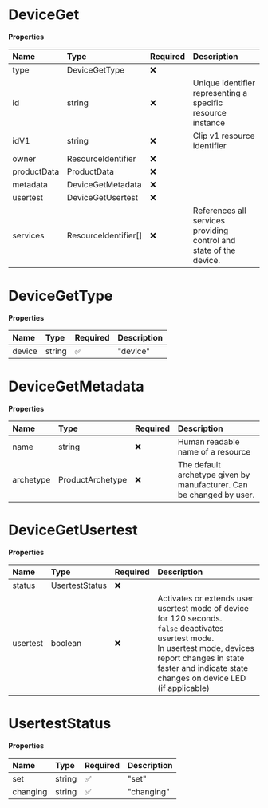 # DeviceGet

**Properties**

| Name        | Type                 | Required | Description                                                        |
| :---------- | :------------------- | :------- | :----------------------------------------------------------------- |
| type        | DeviceGetType        | ❌       |                                                                    |
| id          | string               | ❌       | Unique identifier representing a specific resource instance        |
| idV1        | string               | ❌       | Clip v1 resource identifier                                        |
| owner       | ResourceIdentifier   | ❌       |                                                                    |
| productData | ProductData          | ❌       |                                                                    |
| metadata    | DeviceGetMetadata    | ❌       |                                                                    |
| usertest    | DeviceGetUsertest    | ❌       |                                                                    |
| services    | ResourceIdentifier[] | ❌       | References all services providing control and state of the device. |

# DeviceGetType

**Properties**

| Name   | Type   | Required | Description |
| :----- | :----- | :------- | :---------- |
| device | string | ✅       | "device"    |

# DeviceGetMetadata

**Properties**

| Name      | Type             | Required | Description                                                          |
| :-------- | :--------------- | :------- | :------------------------------------------------------------------- |
| name      | string           | ❌       | Human readable name of a resource                                    |
| archetype | ProductArchetype | ❌       | The default archetype given by manufacturer. Can be changed by user. |

# DeviceGetUsertest

**Properties**

| Name     | Type           | Required | Description                                                                                                                                                                                                                          |
| :------- | :------------- | :------- | :----------------------------------------------------------------------------------------------------------------------------------------------------------------------------------------------------------------------------------- |
| status   | UsertestStatus | ❌       |                                                                                                                                                                                                                                      |
| usertest | boolean        | ❌       | Activates or extends user usertest mode of device for 120 seconds.<br/>`false` deactivates usertest mode.<br/>In usertest mode, devices report changes in state faster and indicate state changes on device LED (if applicable)<br/> |

# UsertestStatus

**Properties**

| Name     | Type   | Required | Description |
| :------- | :----- | :------- | :---------- |
| set      | string | ✅       | "set"       |
| changing | string | ✅       | "changing"  |
